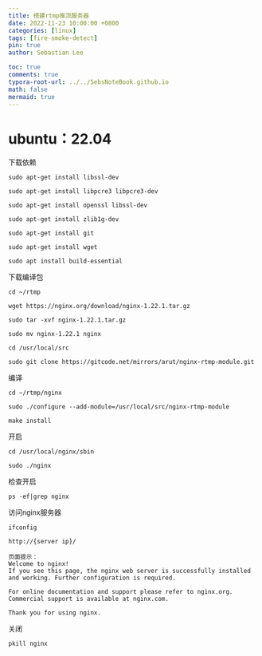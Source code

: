 ```yaml
---
title: 搭建rtmp推流服务器
date: 2022-11-23 10:00:00 +0800
categories: [linux]
tags: [fire-smoke-detect]
pin: true
author: Sebastian Lee

toc: true
comments: true
typora-root-url: ../../SebsNoteBook.github.io
math: false
mermaid: true
---
```


# ubuntu：22.04

下载依赖

```
sudo apt-get install libssl-dev
 
sudo apt-get install libpcre3 libpcre3-dev
 
sudo apt-get install openssl libssl-dev 
 
sudo apt-get install zlib1g-dev  
 
sudo apt-get install git
 
sudo apt-get install wget

sudo apt install build-essential
```

下载编译包

```
cd ~/rtmp
```

```
wget https://nginx.org/download/nginx-1.22.1.tar.gz
```

```
sudo tar -xvf nginx-1.22.1.tar.gz
```

```
sudo mv nginx-1.22.1 nginx
```

```
cd /usr/local/src
```

```
sudo git clone https://gitcode.net/mirrors/arut/nginx-rtmp-module.git
```

编译

```
cd ~/rtmp/nginx
```

```
sudo ./configure --add-module=/usr/local/src/nginx-rtmp-module
```

```
make install
```

开启

```
cd /usr/local/nginx/sbin
```

```
sudo ./nginx
```

检查开启

```
ps -ef|grep nginx
```

访问nginx服务器

```
ifconfig
```

```
http://{server ip}/

页面提示：
Welcome to nginx!
If you see this page, the nginx web server is successfully installed and working. Further configuration is required.

For online documentation and support please refer to nginx.org.
Commercial support is available at nginx.com.

Thank you for using nginx.
```

关闭

```
pkill nginx
```
